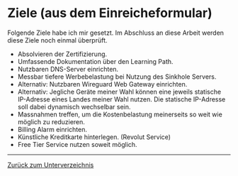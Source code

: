 # Ziele (aus dem Einreicheformular)

Folgende Ziele habe ich mir gesetzt. 
Im Abschluss an diese Arbeit werden diese Ziele noch einmal überprüft.

* Absolvieren der Zertifizierung.
* Umfassende Dokumentation über den Learning Path.
* Nutzbaren DNS-Server einrichten.
* Messbar tiefere Werbebelastung bei Nutzung des Sinkhole Servers.
* Alternativ: Nutzbaren Wireguard Web Gateway einrichten.
* Alternativ: Jegliche Geräte meiner Wahl können eine jeweils statische IP-Adresse eines Landes meiner Wahl nutzen. Die statische IP-Adresse soll dabei dynamisch wechselbar sein.
* Massnahmen treffen, um die Kostenbelastung meinerseits so weit wie möglich zu reduzieren.
* Billing Alarm einrichten.
* Künstliche Kreditkarte hinterlegen. (Revolut Service)
* Free Tier Service nutzen soweit möglich.

-----

[Zurück zum Unterverzeichnis](./README.md)
